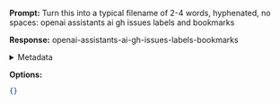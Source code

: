 **Prompt:**
Turn this into a typical filename of  2-4 words, hyphenated, no spaces: openai assistants ai gh issues labels and bookmarks

**Response:**
openai-assistants-ai-gh-issues-labels-bookmarks

<details><summary>Metadata</summary>

- Duration: 1215 ms
- Datetime: 2024-01-08T12:43:06.104744
- Model: gpt-3.5-turbo-0613

</details>

**Options:**
```json
{}
```

